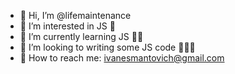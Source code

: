 - 👋 Hi, I’m @lifemaintenance
- 👀 I’m interested in JS 👾
- 🌱 I’m currently learning JS 👾👾
- 💞️ I’m looking to writing some JS code 👾👾👾
- 👾 How to reach me: ivanesmantovich@gmail.com
